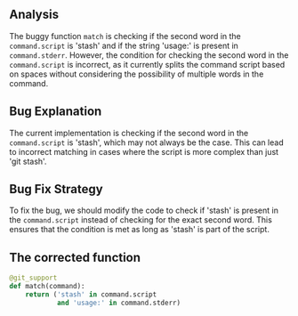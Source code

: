 ## Analysis
The buggy function `match` is checking if the second word in the `command.script` is 'stash' and if the string 'usage:' is present in `command.stderr`. However, the condition for checking the second word in the `command.script` is incorrect, as it currently splits the command script based on spaces without considering the possibility of multiple words in the command.

## Bug Explanation
The current implementation is checking if the second word in the `command.script` is 'stash', which may not always be the case. This can lead to incorrect matching in cases where the script is more complex than just 'git stash'.

## Bug Fix Strategy
To fix the bug, we should modify the code to check if 'stash' is present in the `command.script` instead of checking for the exact second word. This ensures that the condition is met as long as 'stash' is part of the script.

## The corrected function
```python
@git_support
def match(command):
    return ('stash' in command.script
            and 'usage:' in command.stderr)
```